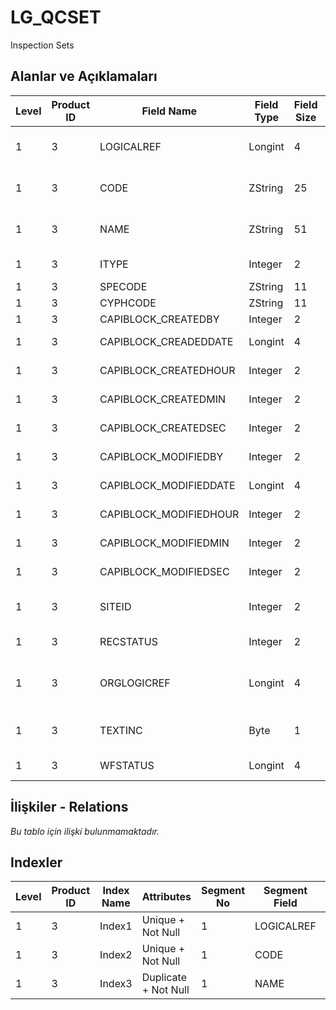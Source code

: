 # LG_QCSET

Inspection Sets

## Alanlar ve Açıklamaları

| Level | Product ID | Field Name | Field Type | Field Size | Field Offset | Türkçe Açıklama | Expression |
| ----- | ---------- | ---------- | ---------- | ---------- | ------------ | --------------- | ---------- |
| 1 | 3 | LOGICALREF | Longint | 4 | 0 | Kalite Kontrol Seti Log. Ref. | Inspection Set Logical Reference |
| 1 | 3 | CODE | ZString | 25 | 4 | Kalite Kontrol Kodu | Inspection Code |
| 1 | 3 | NAME | ZString | 51 | 29 | Kalite Kontrol Açıklaması | Inspection Description |
| 1 | 3 | ITYPE | Integer | 2 | 80 | Kalite Kontrol Tipi | Inspection Type |
| 1 | 3 | SPECODE | ZString | 11 | 82 | Özel Kod | Aux. Code |
| 1 | 3 | CYPHCODE | ZString | 11 | 93 | Yetki Kodu | Auth. Code |
| 1 | 3 | CAPIBLOCK_CREATEDBY | Integer | 2 | 104 | Oluşturan | Created By |
| 1 | 3 | CAPIBLOCK_CREADEDDATE | Longint | 4 | 106 | Oluşturulma Tarihi | Created Date |
| 1 | 3 | CAPIBLOCK_CREATEDHOUR | Integer | 2 | 110 | Oluşturulma Saati | Created Hour |
| 1 | 3 | CAPIBLOCK_CREATEDMIN | Integer | 2 | 112 | Oluşturulma Dakikası | Created Minute |
| 1 | 3 | CAPIBLOCK_CREATEDSEC | Integer | 2 | 114 | Oluşturulma Saniyesi | Created Second |
| 1 | 3 | CAPIBLOCK_MODIFIEDBY | Integer | 2 | 116 | Değiştiren | Modified By |
| 1 | 3 | CAPIBLOCK_MODIFIEDDATE | Longint | 4 | 118 | Değiştirilme Tarihi | Modified Date |
| 1 | 3 | CAPIBLOCK_MODIFIEDHOUR | Integer | 2 | 122 | Değiştirilme Saati | Modified Hour |
| 1 | 3 | CAPIBLOCK_MODIFIEDMIN | Integer | 2 | 124 | Değiştirilme Dakikası | Modified Minute |
| 1 | 3 | CAPIBLOCK_MODIFIEDSEC | Integer | 2 | 126 | Değiştirilme Saniyesi | Modified Second |
| 1 | 3 | SITEID | Integer | 2 | 128 | Veri Merkezi | Data Processing Site |
| 1 | 3 | RECSTATUS | Integer | 2 | 130 | Kayıt Durumu | Record Status |
| 1 | 3 | ORGLOGICREF | Longint | 4 | 132 | Orijinal Kayıt Log. Ref. | Original Record Logical Reference |
| 1 | 3 | TEXTINC | Byte | 1 | 136 | Ayrıntılı Açıklama İçerir | Contains Detail Description |
| 1 | 3 | WFSTATUS | Longint | 4 | 137 | Kullanımda Değil | Not In Use |

## İlişkiler - Relations

*Bu tablo için ilişki bulunmamaktadır.*

## Indexler

| Level | Product ID | Index Name | Attributes | Segment No | Segment Field | Sense |
| ----- | ---------- | ---------- | ---------- | ---------- | ------------- | ----- |
| 1 | 3 | Index1 | Unique + Not Null | 1 | LOGICALREF | Ascending |
| 1 | 3 | Index2 | Unique + Not Null | 1 | CODE | Ascending |
| 1 | 3 | Index3 | Duplicate + Not Null | 1 | NAME | Ascending |
